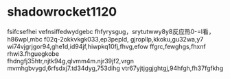 # shadowrocket1120
fsifcsefhei
vefnsiffedwydgebc
fhfyrysgug，srytutwwy8y8反应热0-=l看，h86wpl,mbc
f02q-2okkvkgk033,ep3pepld,
gjropllp,kkoku,gu32wa,y7\
wi74vjgrjgor94,ghe1d,id94jf,hiwpkq10fj,fhvg,efow
ffgrc,fewghgs,fhxnf
rhwi3.fhguegkobe\
fhdngfj35htr,njtk94g,qlvmm4m.njr39jf2,vrgn
mvmhgbvygd,6rfsdxj7.td34dyg,753dihg
vtr67yjtjggjghtgj,94hfgh,fh37fgfkhg
